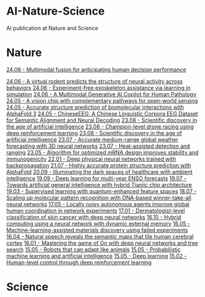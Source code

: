 # AI-Nature-Science
AI publication at Nature and Science
# Nature
[]()
[24.06 - Multimodal fusion for anticipating human decision performance](https://www.nature.com/articles/s41598-024-63651-2)

[24.06 - A virtual rodent predicts the structure of neural activity across behaviors](https://www.nature.com/articles/s41586-024-07633-4)
[24.06 - Experiment-free exoskeleton assistance via learning in simulation](https://www.nature.com/articles/s41586-024-07382-4)
[24.06 - A Multimodal Generative AI Copilot for Human Pathology](https://www.nature.com/articles/s41586-024-07618-3)
[24.05 - A vision chip with complementary pathways for open-world sensing](https://www.nature.com/articles/s41586-024-07358-4)
[24.05 - Accurate structure prediction of biomolecular interactions with AlphaFold 3](https://www.nature.com/articles/s41586-024-07487-w)
[24.05 - ChineseEEG: A Chinese Linguistic Corpora EEG Dataset for Semantic Alignment and Neural Decoding](https://www.nature.com/articles/s41597-024-03398-7)
[23.08 - Scientific discovery in the age of artificial intelligence](https://www.nature.com/articles/s41586-023-06221-2)
[23.08 - Champion-level drone racing using deep reinforcement learning](https://www.nature.com/articles/s41586-023-06419-4)
[23.08 - Scientific discovery in the age of artificial intelligence](https://www.nature.com/articles/s41586-023-06221-2)
[23.07 - Accurate medium-range global weather forecasting with 3D neural networks](https://www.nature.com/articles/s41586-023-06185-3)
[23.07 - Heat-assisted detection and ranging](https://www.nature.com/articles/s41586-023-06174-6)
[23.05 - Algorithm for optimized mRNA design improves stability and immunogenicity](https://www.nature.com/articles/s41586-023-06127-z)
[22.01 - Deep physical neural networks trained with backpropagation](https://www.nature.com/articles/s41586-021-04223-6)
[21.07 - Highly accurate protein structure prediction with AlphaFold](https://www.nature.com/articles/s41586-021-03819-2)
[20.09 - Illuminating the dark spaces of healthcare with ambient intelligence](https://www.nature.com/articles/s41586-020-2669-y)
[19.09 - Deep learning for multi-year ENSO forecasts](https://www.nature.com/articles/s41586-019-1559-7)
[19.07 - Towards artificial general intelligence with hybrid Tianjic chip architecture](https://www.nature.com/articles/s41586-019-1424-8)
[19.03 - Supervised learning with quantum-enhanced feature spaces](https://www.nature.com/articles/s41586-019-0980-2)
[18.07 - Scaling up molecular pattern recognition with DNA-based winner-take-all neural networks](https://www.nature.com/articles/s41586-018-0289-6)
[17.05 - Locally noisy autonomous agents improve global human coordination in network experiments](https://www.nature.com/articles/nature22332)
[17.01 - Dermatologist-level classification of skin cancer with deep neural networks](https://www.nature.com/articles/nature21056)
[16.10 - Hybrid computing using a neural network with dynamic external memory](https://www.nature.com/articles/nature20101)
[16.05 - Machine-learning-assisted materials discovery using failed experiments](https://www.nature.com/articles/nature17439)
[16.04 - Natural speech reveals the semantic maps that tile human cerebral cortex](https://www.nature.com/articles/nature17637)
[16.01 - Mastering the game of Go with deep neural networks and tree search](https://www.nature.com/articles/nature16961)
[15.05 - Robots that can adapt like animals](https://www.nature.com/articles/nature14422)
[15.05 - Probabilistic machine learning and artificial intelligence](https://www.nature.com/articles/nature14541)
[15.05 - Deep learning](https://www.nature.com/articles/nature14539)
[15.02 - Human-level control through deep reinforcement learning](https://www.nature.com/articles/nature14236)

# Science
[]()
[]()
[]()
[]()
[]()
[]()
[]()
[]()
[]()
[]()
[]()
[]()
[]()
[]()
[]()
[]()
[]()
[]()
[]()
[]()
[]()
[]()
[]()
